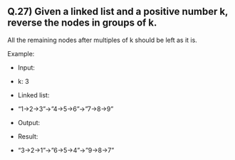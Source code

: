 ## Q.27) Given a linked list and a positive number k, reverse the nodes in groups of k.

All the remaining nodes after multiples of k should be left as it is.

Example:

- Input:

- k: 3
- Linked list:
- “1→2→3”→”4→5→6”→”7→8→9”

- Output:

- Result: 
- “3→2→1”→”6→5→4”→”9→8→7”

